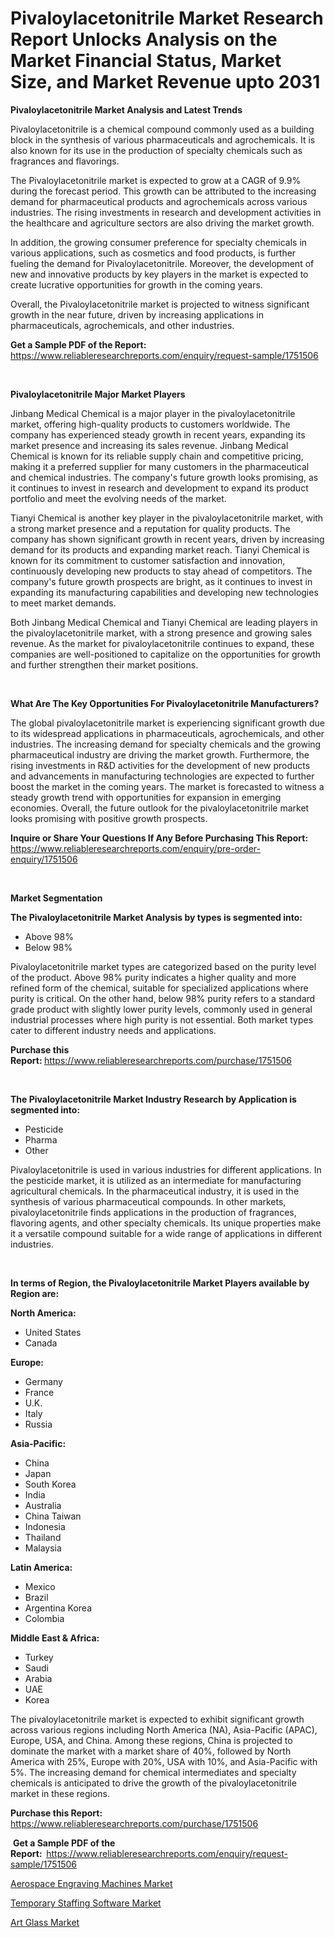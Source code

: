 <p><h1>Pivaloylacetonitrile Market Research Report Unlocks Analysis on the Market Financial Status, Market Size, and Market Revenue upto 2031</h1></p><p><strong>Pivaloylacetonitrile Market Analysis and Latest Trends</strong></p>
<p><p>Pivaloylacetonitrile is a chemical compound commonly used as a building block in the synthesis of various pharmaceuticals and agrochemicals. It is also known for its use in the production of specialty chemicals such as fragrances and flavorings.</p><p>The Pivaloylacetonitrile market is expected to grow at a CAGR of 9.9% during the forecast period. This growth can be attributed to the increasing demand for pharmaceutical products and agrochemicals across various industries. The rising investments in research and development activities in the healthcare and agriculture sectors are also driving the market growth.</p><p>In addition, the growing consumer preference for specialty chemicals in various applications, such as cosmetics and food products, is further fueling the demand for Pivaloylacetonitrile. Moreover, the development of new and innovative products by key players in the market is expected to create lucrative opportunities for growth in the coming years.</p><p>Overall, the Pivaloylacetonitrile market is projected to witness significant growth in the near future, driven by increasing applications in pharmaceuticals, agrochemicals, and other industries.</p></p>
<p><strong>Get a Sample PDF of the Report:&nbsp;</strong> <a href="https://www.reliableresearchreports.com/enquiry/request-sample/1751506">https://www.reliableresearchreports.com/enquiry/request-sample/1751506</a></p>
<p>&nbsp;</p>
<p><strong>Pivaloylacetonitrile Major Market Players</strong></p>
<p><p>Jinbang Medical Chemical is a major player in the pivaloylacetonitrile market, offering high-quality products to customers worldwide. The company has experienced steady growth in recent years, expanding its market presence and increasing its sales revenue. Jinbang Medical Chemical is known for its reliable supply chain and competitive pricing, making it a preferred supplier for many customers in the pharmaceutical and chemical industries. The company's future growth looks promising, as it continues to invest in research and development to expand its product portfolio and meet the evolving needs of the market.</p><p>Tianyi Chemical is another key player in the pivaloylacetonitrile market, with a strong market presence and a reputation for quality products. The company has shown significant growth in recent years, driven by increasing demand for its products and expanding market reach. Tianyi Chemical is known for its commitment to customer satisfaction and innovation, continuously developing new products to stay ahead of competitors. The company's future growth prospects are bright, as it continues to invest in expanding its manufacturing capabilities and developing new technologies to meet market demands.</p><p>Both Jinbang Medical Chemical and Tianyi Chemical are leading players in the pivaloylacetonitrile market, with a strong presence and growing sales revenue. As the market for pivaloylacetonitrile continues to expand, these companies are well-positioned to capitalize on the opportunities for growth and further strengthen their market positions.</p></p>
<p>&nbsp;</p>
<p><strong>What Are The Key Opportunities For Pivaloylacetonitrile Manufacturers?</strong></p>
<p><p>The global pivaloylacetonitrile market is experiencing significant growth due to its widespread applications in pharmaceuticals, agrochemicals, and other industries. The increasing demand for specialty chemicals and the growing pharmaceutical industry are driving the market growth. Furthermore, the rising investments in R&D activities for the development of new products and advancements in manufacturing technologies are expected to further boost the market in the coming years. The market is forecasted to witness a steady growth trend with opportunities for expansion in emerging economies. Overall, the future outlook for the pivaloylacetonitrile market looks promising with positive growth prospects.</p></p>
<p><strong>Inquire or Share Your Questions If Any Before Purchasing This Report:</strong> <a href="https://www.reliableresearchreports.com/enquiry/pre-order-enquiry/1751506">https://www.reliableresearchreports.com/enquiry/pre-order-enquiry/1751506</a></p>
<p>&nbsp;</p>
<p><strong>Market Segmentation</strong></p>
<p><strong>The Pivaloylacetonitrile Market Analysis by types is segmented into:</strong></p>
<p><ul><li>Above 98%</li><li>Below 98%</li></ul></p>
<p><p>Pivaloylacetonitrile market types are categorized based on the purity level of the product. Above 98% purity indicates a higher quality and more refined form of the chemical, suitable for specialized applications where purity is critical. On the other hand, below 98% purity refers to a standard grade product with slightly lower purity levels, commonly used in general industrial processes where high purity is not essential. Both market types cater to different industry needs and applications.</p></p>
<p><strong>Purchase this Report:&nbsp;</strong><a href="https://www.reliableresearchreports.com/purchase/1751506">https://www.reliableresearchreports.com/purchase/1751506</a></p>
<p>&nbsp;</p>
<p><strong>The Pivaloylacetonitrile Market Industry Research by Application is segmented into:</strong></p>
<p><ul><li>Pesticide</li><li>Pharma</li><li>Other</li></ul></p>
<p><p>Pivaloylacetonitrile is used in various industries for different applications. In the pesticide market, it is utilized as an intermediate for manufacturing agricultural chemicals. In the pharmaceutical industry, it is used in the synthesis of various pharmaceutical compounds. In other markets, pivaloylacetonitrile finds applications in the production of fragrances, flavoring agents, and other specialty chemicals. Its unique properties make it a versatile compound suitable for a wide range of applications in different industries.</p></p>
<p>&nbsp;</p>
<p><strong>In terms of Region, the Pivaloylacetonitrile Market Players available by Region are:</strong></p>
<p>
    <p> <strong> North America: </strong>
        <ul>
            <li>United States</li>
            <li>Canada</li>
        </ul>
        </p> 
    <p> <strong> Europe: </strong>
        <ul>
            <li>Germany</li>
            <li>France</li>
            <li>U.K.</li>
            <li>Italy</li>
            <li>Russia</li>
        </ul>
        </p> 
    <p> <strong> Asia-Pacific: </strong>
        <ul>
            <li>China</li>
            <li>Japan</li>
            <li>South Korea</li>
            <li>India</li>
            <li>Australia</li>
            <li>China Taiwan</li>
            <li>Indonesia</li>
            <li>Thailand</li>
            <li>Malaysia</li>
        </ul>
        </p> 
    <p> <strong> Latin America: </strong>
        <ul>
            <li>Mexico</li>
            <li>Brazil</li>
            <li>Argentina Korea</li>
            <li>Colombia</li>
        </ul>
        </p> 
    <p> <strong> Middle East & Africa: </strong>
        <ul>
            <li>Turkey</li>
            <li>Saudi</li>
            <li>Arabia</li>
            <li>UAE</li>
            <li>Korea</li>
        </ul>
    </p>
    </p>
<p><p>The pivaloylacetonitrile market is expected to exhibit significant growth across various regions including North America (NA), Asia-Pacific (APAC), Europe, USA, and China. Among these regions, China is projected to dominate the market with a market share of 40%, followed by North America with 25%, Europe with 20%, USA with 10%, and Asia-Pacific with 5%. The increasing demand for chemical intermediates and specialty chemicals is anticipated to drive the growth of the pivaloylacetonitrile market in these regions.</p></p>
<p><strong>Purchase this Report: </strong><a href="https://www.reliableresearchreports.com/purchase/1751506">https://www.reliableresearchreports.com/purchase/1751506</a></p>
<p>&nbsp;<strong>Get a Sample PDF of the Report:&nbsp;&nbsp;</strong><a href="https://www.reliableresearchreports.com/enquiry/request-sample/1751506">https://www.reliableresearchreports.com/enquiry/request-sample/1751506</a></p>
<p><strong></strong></p>
<p><p><a href="https://view.publitas.com/reportprime-1/aerospace-engraving-machines-market-offers-provide-insightful-data-for-the-time-period-from-2023-to-2030-and-also-provide-analysis-based-on-application-type-and-region/">Aerospace Engraving Machines Market</a></p><p><a href="https://view.publitas.com/reportprime-1/temporary-staffing-software-market-size-and-growth-market-segmentation-regional-and-country-breakdowns-and-market-trends-for-period-from-2023-2030/">Temporary Staffing Software Market</a></p><p><a href="https://view.publitas.com/reportprime-1/art-glass-market-provides-detailed-segmentation-of-this-market-based-on-type-application-and-region-and-forecast-for-the-period-from-2023-2030/">Art Glass Market</a></p></p>